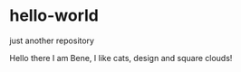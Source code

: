# hello-world

just another repository

Hello there I am Bene, I like cats, design and square clouds! 

